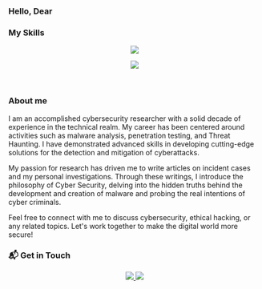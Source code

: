 ### Hello, Dear 
### My Skills
<p align="center">
  <a href="https://skillicons.dev">
    <img src="https://skillicons.dev/icons?i=bash,linux,git,ansible,aws,docker,kubernetes,nginx&theme=dark" />
  </a>
</p>

<p align="center">
  <a href="https://skillicons.dev">
    <img src="https://skillicons.dev/icons?i=c,python,webassembly,js,go,vscode,github,gitlab&theme=dark" />
  </a>
</p>

<br>
<h3>About me</h3> 

I am an accomplished cybersecurity researcher with a solid decade of experience in the technical realm. My career has been centered around activities such as malware analysis, penetration testing, and  Threat Haunting. I have demonstrated advanced skills in developing cutting-edge solutions for the detection and mitigation of cyberattacks.

My passion for research has driven me to write articles on incident cases and my personal investigations. Through these writings, I introduce the philosophy of Cyber Security, delving into the hidden truths behind the development and creation of malware and probing the real intentions of cyber criminals.




Feel free to connect with me to discuss cybersecurity, ethical hacking, or any related topics. Let's work together to make the digital world more secure!

### 📬 Get in Touch


<p align = "center">
        <a href = "https://github.com/ethanlacerenza"><img src = "https://img.shields.io/badge/GitHub-100000?style=for-the-badge&logo=github&logoColor=white">
        <a href = "https://www.linkedin.com/in/ethan-lacerenza-2633421ab/">
        <img src = "https://img.shields.io/badge/LinkedIn-0077B5?style=for-the-badge&logo=linkedin&logoColor=black"></a>
        <br>
        </p>



